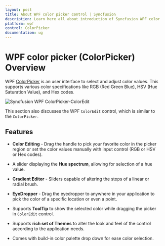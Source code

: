```yaml
---
layout: post
title: About WPF color picker control | Syncfusion
description: Learn here all about introduction of Syncfusion WPF color picker (ColorPicker) control, its elements and more.
platform: wpf
control: ColorPicker
documentation: ug
---
```


# WPF color picker (ColorPicker) Overview

 WPF [ColorPicker](https://www.syncfusion.com/wpf-ui-controls/colorpicker ) is an user interface to select and adjust color values. This supports various color specifications like RGB (Red Green Blue), HSV (Hue Saturation Value), and Hex codes.

 ![Syncfusion WPF ColorPicker-ColorEdit](Getting-Started_images/ColorEdit_Overview.png)

This section also discusses the WPF `ColorEdit` control, which is similar to the `ColorPicker`.

## Features

* **Color Editing** - Drag the handle to pick your favorite color in the picker region or set the color values manually with input control (RGB or HSV or Hex codes).

* A slider displaying the **Hue spectrum**, allowing for selection of a hue value.
* **Gradient Editor** - Sliders capable of altering the stops of a linear or radial brush.
* **EyeDropper** - Drag the eyedropper to anywhere in your application to pick the color of a specific location or even a point.
*  Supports  **ToolTip**  to show the selected color while dragging the picker in `ColorEdit` control.
*  Supports **rich set of Themes** to alter the look and feel of the control according to the application needs.
*  Comes with build-in color palette drop down for ease color selection.